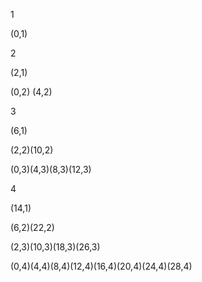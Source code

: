 
1

(0,1)

2

(2,1)

(0,2) (4,2)

3

(6,1)

(2,2)(10,2)

(0,3)(4,3)(8,3)(12,3)

4

(14,1)

(6,2)(22,2)

(2,3)(10,3)(18,3)(26,3)

(0,4)(4,4)(8,4)(12,4)(16,4)(20,4)(24,4)(28,4)
